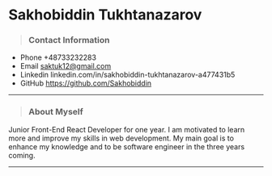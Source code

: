# Sakhobiddin Tukhtanazarov

>### Contact Information


- Phone +48733232283
- Email saktuk12@gmail.com
- Linkedin linkedin.com/in/sakhobiddin-tukhtanazarov-a477431b5
- GitHub https://github.com/Sakhobiddin

---

>### About Myself 

Junior Front-End React Developer for one year. I am motivated to learn more and improve my skills in web development. My main goal is to enhance my knowledge and to be software engineer in the three years coming.

---